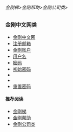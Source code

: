 ###### 金刚梯>金刚帮助>金刚公司类>
### 金刚中文网类

- [金刚中文网](https://github.com/a2zitpro/web/blob/master/kksitecn.md)
- [注册邮箱](https://github.com/a2zitpro/web/blob/master/emailaddressforregonkksitecn.md)
- [金刚账户](https://github.com/a2zitpro/web/blob/master/kkaccount.md)
- [用户名]()
- [密码]()
- [初始密码]()
- []()
- []()
- [重置密码](https://github.com/a2zitpro/web/blob/master/resetpasswdonkksitecn.md)
#### 推荐阅读
- [金刚梯](https://github.com/a2zitpro/web/blob/master/dlb.md)
- [金刚帮助](https://github.com/a2zitpro/web/blob/master/list_helpkkvpn.md)
- [金刚公司类](https://github.com/a2zitpro/web/blob/master/list_a2zitpro.md)
